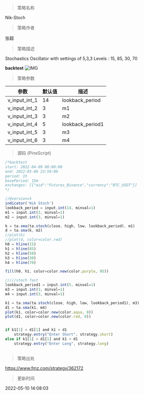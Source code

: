 
> 策略名称

Nik-Stoch

> 策略作者

张超

> 策略描述

Stochastics Oscillator with settings of 5,3,3
Levels : 15, 85, 30, 70

**backtest**
 ![IMG](https://www.fmz.com/upload/asset/141e589f5b00c84de34.png) 

> 策略参数



|参数|默认值|描述|
|----|----|----|
|v_input_int_1|14|lookback_period|
|v_input_int_2|3|m1|
|v_input_int_3|3|m2|
|v_input_int_4|5|lookback_period1|
|v_input_int_5|3|m3|
|v_input_int_6|3|m4|


> 源码 (PineScript)

``` javascript
/*backtest
start: 2022-04-09 00:00:00
end: 2022-05-08 23:59:00
period: 1h
basePeriod: 15m
exchanges: [{"eid":"Futures_Binance","currency":"BTC_USDT"}]
*/

//@version=5
indicator('Nik Stoch')
lookback_period = input.int(14, minval=1)
m1 = input.int(3, minval=1)
m2 = input.int(3, minval=1)

k = ta.sma(ta.stoch(close, high, low, lookback_period), m1)
d = ta.sma(k, m2)
//plot(k)
//plot(d, color=color.red)
h0 = hline(15)
h1 = hline(85)
h2 = hline(50)
h3 = hline(30)
h4 = hline(70)

fill(h0, h1, color=color.new(color.purple, 95))

/////stoch fast
lookback_period1 = input.int(5, minval=1)
m3 = input.int(3, minval=1)
m4 = input.int(3, minval=1)

k1 = ta.sma(ta.stoch(close, high, low, lookback_period1), m3)
d1 = ta.sma(k1, m4)
plot(k1, color=color.new(color.aqua, 0))
plot(d1, color=color.new(color.red, 0))


if k1[1] < d1[1] and k1 > d1
    strategy.entry("Enter Short", strategy.short)
else if k1[1] > d1[1] and k1 < d1
    strategy.entry("Enter Long", strategy.long)
    
```

> 策略出处

https://www.fmz.com/strategy/362172

> 更新时间

2022-05-10 14:08:03
